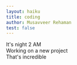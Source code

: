 ```yaml
---
layout: haiku
title: coding
author: Musavveer Rehaman
test: false
---
```


 It's night 2 AM<br>
 Working on a new project<br>
 That's incredible<br>
